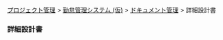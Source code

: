 [プロジェクト管理](../../../index.html) > [勤怠管理システム (仮)](../../index.html) > [ドキュメント管理](../index.html) > 詳細設計書

### 詳細設計書
